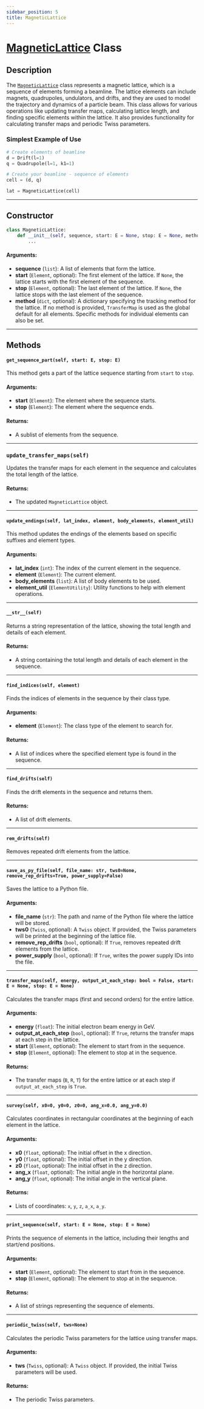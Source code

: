 ```yaml
---
sidebar_position: 5
title: MagneticLattice
---
```


# [MagneticLattice](https://github.com/ocelot-collab/ocelot/blob/master/ocelot/cpbd/magnetic_lattice.py#L163) Class 

## Description

The [`MagneticLattice`](https://github.com/ocelot-collab/ocelot/blob/master/ocelot/cpbd/magnetic_lattice.py#L163) class represents a magnetic lattice, which is a sequence of elements forming a beamline. The lattice elements can include magnets, quadrupoles, undulators, and drifts, and they are used to model the trajectory and dynamics of a particle beam. This class allows for various operations like updating transfer maps, calculating lattice length, and finding specific elements within the lattice. It also provides functionality for calculating transfer maps and periodic Twiss parameters.
### Simplest Example of Use

```python
# Create elements of beamline
d = Drift(l=1)
q = Quadrupole(l=1, k1=1)

# Create your beamline - sequence of elements
cell = (d, q)

lat = MagneticLattice(cell)
```

---

## Constructor
```python
class MagneticLattice:
    def __init__(self, sequence, start: E = None, stop: E = None, method=None):
        ...
```
#### Arguments:
- **sequence** (`list`): A list of elements that form the lattice.
- **start** (`Element`, optional): The first element of the lattice. If `None`, the lattice starts with the first element of the sequence.
- **stop** (`Element`, optional): The last element of the lattice. If `None`, the lattice stops with the last element of the sequence.
- **method** (`dict`, optional): A dictionary specifying the tracking method for the lattice. If no method is provided, `TransferMap` is used as the global default for all elements. Specific methods for individual elements can also be set.

---

## Methods

#### `get_sequence_part(self, start: E, stop: E)`

This method gets a part of the lattice sequence starting from `start` to `stop`.

#### Arguments:
- **start** (`Element`): The element where the sequence starts.
- **stop** (`Element`): The element where the sequence ends.

#### Returns:
- A sublist of elements from the sequence.

---

### `update_transfer_maps(self)`

Updates the transfer maps for each element in the sequence and calculates the total length of the lattice.

#### Returns:
- The updated `MagneticLattice` object.

---

#### `update_endings(self, lat_index, element, body_elements, element_util)`

This method updates the endings of the elements based on specific suffixes and element types.

#### Arguments:
- **lat_index** (`int`): The index of the current element in the sequence.
- **element** (`Element`): The current element.
- **body_elements** (`list`): A list of body elements to be used.
- **element_util** (`ElementUtility`): Utility functions to help with element operations.

---

#### `__str__(self)`

Returns a string representation of the lattice, showing the total length and details of each element.

#### Returns:
- A string containing the total length and details of each element in the sequence.

---

#### `find_indices(self, element)`

Finds the indices of elements in the sequence by their class type.

#### Arguments:
- **element** (`Element`): The class type of the element to search for.

#### Returns:
- A list of indices where the specified element type is found in the sequence.

---

#### `find_drifts(self)`

Finds the drift elements in the sequence and returns them.

#### Returns:
- A list of drift elements.

---

#### `rem_drifts(self)`

Removes repeated drift elements from the lattice.

---

#### `save_as_py_file(self, file_name: str, tws0=None, remove_rep_drifts=True, power_supply=False)`

Saves the lattice to a Python file.

#### Arguments:
- **file_name** (`str`): The path and name of the Python file where the lattice will be stored.
- **tws0** (`Twiss`, optional): A `Twiss` object. If provided, the Twiss parameters will be printed at the beginning of the lattice file.
- **remove_rep_drifts** (`bool`, optional): If `True`, removes repeated drift elements from the lattice.
- **power_supply** (`bool`, optional): If `True`, writes the power supply IDs into the file.

---

#### `transfer_maps(self, energy, output_at_each_step: bool = False, start: E = None, stop: E = None)`

Calculates the transfer maps (first and second orders) for the entire lattice.

#### Arguments:
- **energy** (`float`): The initial electron beam energy in GeV.
- **output_at_each_step** (`bool`, optional): If `True`, returns the transfer maps at each step in the lattice.
- **start** (`Element`, optional): The element to start from in the sequence.
- **stop** (`Element`, optional): The element to stop at in the sequence.

#### Returns:
- The transfer maps (`B`, `R`, `T`) for the entire lattice or at each step if `output_at_each_step` is `True`.

---

#### `survey(self, x0=0, y0=0, z0=0, ang_x=0.0, ang_y=0.0)`

Calculates coordinates in rectangular coordinates at the beginning of each element in the lattice.

#### Arguments:
- **x0** (`float`, optional): The initial offset in the x direction.
- **y0** (`float`, optional): The initial offset in the y direction.
- **z0** (`float`, optional): The initial offset in the z direction.
- **ang_x** (`float`, optional): The initial angle in the horizontal plane.
- **ang_y** (`float`, optional): The initial angle in the vertical plane.

#### Returns:
- Lists of coordinates: `x`, `y`, `z`, `a_x`, `a_y`.

---

#### `print_sequence(self, start: E = None, stop: E = None)`

Prints the sequence of elements in the lattice, including their lengths and start/end positions.

#### Arguments:
- **start** (`Element`, optional): The element to start from in the sequence.
- **stop** (`Element`, optional): The element to stop at in the sequence.

#### Returns:
- A list of strings representing the sequence of elements.

---

#### `periodic_twiss(self, tws=None)`

Calculates the periodic Twiss parameters for the lattice using transfer maps.

#### Arguments:
- **tws** (`Twiss`, optional): A `Twiss` object. If provided, the initial Twiss parameters will be used.

#### Returns:
- The periodic Twiss parameters.